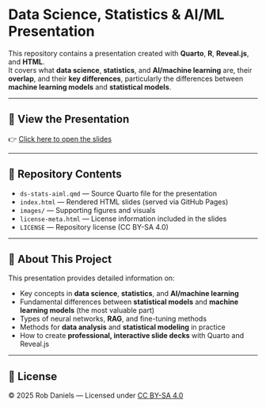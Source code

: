 # Data Science, Statistics & AI/ML Presentation

This repository contains a presentation created with **Quarto**, **R**, **Reveal.js**, and **HTML**.  
It covers what **data science**, **statistics**, and **AI/machine learning** are, their **overlap**, and their **key differences**, particularly the differences between **machine learning models** and **statistical models**.

---

## 🔗 View the Presentation
👉 [Click here to open the slides](https://rdanielsstat.github.io/ds-stats-aiml-presentation/)

---

## 📂 Repository Contents
- `ds-stats-aiml.qmd` — Source Quarto file for the presentation  
- `index.html` — Rendered HTML slides (served via GitHub Pages)  
- `images/` — Supporting figures and visuals  
- `license-meta.html` — License information included in the slides  
- `LICENSE` — Repository license (CC BY-SA 4.0)

---

## 📝 About This Project
This presentation provides detailed information on:
- Key concepts in **data science**, **statistics**, and **AI/machine learning**
- Fundamental differences between **statistical models** and **machine learning models** (the most valuable part)
- Types of neural networks, **RAG**, and fine-tuning methods
- Methods for **data analysis** and **statistical modeling** in practice
- How to create **professional, interactive slide decks** with Quarto and Reveal.js

---

## 📜 License
© 2025 Rob Daniels — Licensed under [CC BY-SA 4.0](https://creativecommons.org/licenses/by-sa/4.0/)